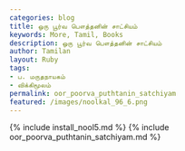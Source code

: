 ```yaml
---
categories: blog
title: ஒரு பூர்வ பௌத்தனின் சாட்சியம்
keywords: More, Tamil, Books
description: ஒரு பூர்வ பௌத்தனின் சாட்சியம்
author: Tamilan
layout: Ruby
tags:
- ப. மருதநாயகம்
- விக்கிமூலம்
permalink: oor_poorva_puthtanin_satchiyam
featured: /images/noolkal_96_6.png
---
```

{% include install_nool5.md %}
{% include oor_poorva_puthtanin_satchiyam.md %}
